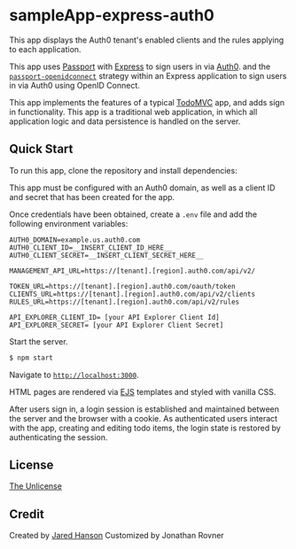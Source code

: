 # sampleApp-express-auth0

This app displays the Auth0 tenant's enabled clients and the rules applying to each application.

This app  uses [Passport](https://www.passportjs.org/) with
[Express](https://expressjs.com/) to sign users in via [Auth0](https://auth0.com/).
and the [`passport-openidconnect`](https://www.passportjs.org/packages/passport-openidconnect/)
strategy within an Express application to sign users in via Auth0 using OpenID
Connect.

This app implements the features of a typical [TodoMVC](https://todomvc.com/)
app, and adds sign in functionality.  This app is a traditional web application,
in which all application logic and data persistence is handled on the server.

## Quick Start

To run this app, clone the repository and install dependencies:


This app must be configured with an Auth0 domain, as well as a client ID and
secret that has been created for the app.

Once credentials have been obtained, create a `.env` file and add the following
environment variables:

```
AUTH0_DOMAIN=example.us.auth0.com
AUTH0_CLIENT_ID=__INSERT_CLIENT_ID_HERE__
AUTH0_CLIENT_SECRET=__INSERT_CLIENT_SECRET_HERE__

MANAGEMENT_API_URL=https://[tenant].[region].auth0.com/api/v2/

TOKEN_URL=https://[tenant].[region].auth0.com/oauth/token
CLIENTS_URL=https://[tenant].[region].auth0.com/api/v2/clients
RULES_URL=https://[tenant].[region].auth0.com/api/v2/rules

API_EXPLORER_CLIENT_ID= [your API Explorer Client Id]
API_EXPLORER_SECRET= [your API Explorer Client Secret]
```

Start the server.

```bash
$ npm start
```

Navigate to [`http://localhost:3000`](http://localhost:3000).


HTML pages  are rendered via [EJS](https://ejs.co/) templates and styled with vanilla CSS.  

After users sign in, a login session is established and maintained between the
server and the browser with a cookie.  As authenticated users interact with the
app, creating and editing todo items, the login state is restored by
authenticating the session.

## License

[The Unlicense](https://opensource.org/licenses/unlicense)

## Credit

Created by [Jared Hanson](https://www.jaredhanson.me/)
Customized by Jonathan Rovner
